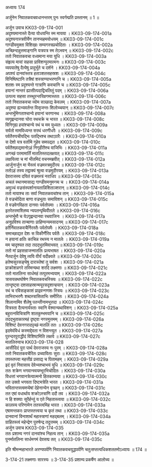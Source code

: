 अध्यायः 174

अर्जुनेन निवातकवचवधानन्तरम् पुनः स्वर्गम्प्रति प्रस्तानम् ॥ 1 ॥

अर्जुन उवाच 	KK03-09-174-001  
अदृश्यमानास्ते दैत्या योधयन्ति स्म मायया ।	KK03-09-174-001a  
अदृश्यनास्त्रवीर्येण तानप्यहमयोधयम् ॥	KK03-09-174-001c  
गाण्डीवमुक्ता विशिखाः सम्यगस्त्रप्रचोदिताः ।	KK03-09-174-002a  
अच्छिन्दन्नुत्तमाङ्गानि यत्रयत्र स्म तेऽभवन् ॥	KK03-09-174-002c  
ततो निवातकवचा वध्यमाना मया युधि ।	KK03-09-174-003a  
संहृत्य मायां सहसा प्राविशन्पुरमात्मनः ॥	KK03-09-174-003c  
व्यपयातेषु दैत्येषु प्रादुर्भूते च दर्शने ।	KK03-09-174-004a  
अपश्यं दानवांस्तत्र हताञ्शतसहस्रशः ॥	KK03-09-174-004c  
विनिष्पिष्टानि तत्रैषां शस्त्राण्याभरणानि च ।	KK03-09-174-005a  
शतशः स्म प्रदृश्यन्ते गात्राणि कवचानि च ॥	KK03-09-174-005c  
हयानां नान्तरं ह्यासीत्पदाद्विचलितुं पदम् ।	KK03-09-174-006a  
उत्पत्य सहसा तस्थुरन्तरिक्षगमास्ततः ॥	KK03-09-174-006c  
ततो निवातकवचा व्योम सञ्छाद्य केवलम् ।	KK03-09-174-007a  
अदृश्या ह्यभ्यवर्तन्त विसृजन्तः शिलोच्चयान् ॥	KK03-09-174-007c  
अन्तर्भूमिगताश्चान्ये हयानां चरणानथ ।	KK03-09-174-008a  
व्यगृह्णन्दानवा घोरा रथचक्रे च भारत ॥	KK03-09-174-008c  
विनिगृह्य हयांश्चान्ये रथं च मम युध्यतः ।	KK03-09-174-009a  
सर्वतो मामविध्यन्त सरथं धरणीधरैः ॥	KK03-09-174-009c  
पर्वतैरुपचीयद्भिः पतद्भिश्च तथाऽपरैः ।	KK03-09-174-010a  
स देशो यत्र वर्तामि गुहेव समपद्यत ॥	KK03-09-174-010c  
पर्वतैश्छाद्यमानोऽहं निगृहीतैश्च वाजिभिः ।	KK03-09-174-011a  
अगच्छं परमामार्तिं मातलिस्तदलक्षयत् ॥	KK03-09-174-011c  
लक्षयित्वा च मां भीतमिदं वचनमब्रवीत् ।	KK03-09-174-012a  
आर्जुनार्जुन मा भैस्त्वं वज्रमस्त्रमुदीरय ॥	KK03-09-174-012c  
ततोऽहं तस्य तद्वाक्यं श्रुत्वा वज्रमुदीरयम् ।	KK03-09-174-013a  
देवराजस्य दयितं वज्रमस्त्रं नराधिप ॥	KK03-09-174-013c  
अचलं स्थानमासाद्य गाण्डीवमनुमन्त्र्य च ।	KK03-09-174-014a  
अमुञ्चं वज्रसंस्पर्शानायतान्निशिताञ्शरान् ॥	KK03-09-174-014c  
ततो मायाश्च ताः सर्वा निवातकवचांश्च तान् ।	KK03-09-174-015a  
ते वज्रचोदिता बाणा वज्रभूताः समाविशन् ॥	KK03-09-174-015c  
ते वज्रवेगविहता दानवाः पर्वतोपमाः ।	KK03-09-174-016a  
इतरेतरमाश्लिष्य न्यपतन्पृथिवीतले ॥	KK03-09-174-016c  
अन्तर्भूमौ च येऽगृह्णन्दानवा रथवाजिनः ।	KK03-09-174-017a  
अनुप्रविश्य तान्बाणाः प्राहिण्वन्यमसादनम् ॥	KK03-09-174-017c  
हतैर्निवातकवचैर्निरस्तैः पर्वतोपमैः ।	KK03-09-174-018a  
समाच्छाद्यत देशः स विकीर्णैरिव पर्वतैः ॥	KK03-09-174-018c  
न हयानां क्षतिः काचिन्न रथस्य न मातलेः ।	KK03-09-174-019a  
मम चादृश्यत तदा तदद्भुतमिवाभवत् ॥	KK03-09-174-019c  
ततो मां प्रहसन्राजन्मातलिः प्रत्यभाषत ।	KK03-09-174-020a  
नैतदर्जुन देवेषु त्वयि वीर्यं यदीक्ष्यते ॥	KK03-09-174-020c  
हतेष्वसुरसङ्घेषु दारास्तेषां तु सर्वशः ।	KK03-09-174-021a  
प्राक्रोशन्नगरे तस्मिन्यथा शरदि लक्ष्मणाः ॥	KK03-09-174-021c  
ततो मातलिना सार्धमहं तत्पुरमभ्ययाम् ।	KK03-09-174-022a  
त्रासयन्रथघोषेण निवातकवचस्त्रियः ॥	KK03-09-174-022c  
तान्दृष्ट्वा दशसाहस्रान्मयूरसदृशान्हयान् ।	KK03-09-174-023a  
रथं च रविसङ्काशं प्राद्रवन्गणशः स्त्रियः ॥	KK03-09-174-023c  
ताभिराभरणैः शब्दस्त्रासिताभिः समीरितः ।	KK03-09-174-024a  
शिलानामिव शैलेषु पतन्तीनामभूत्तदा ॥	KK03-09-174-024c  
वित्रस्ता दैत्यनार्यस्ताः स्वानि वेश्मान्यथाविशन् ।	KK03-09-174-025a  
बहुरत्नविचित्राणि शातकुम्भमयानि च ॥	KK03-09-174-025c  
तदद्भुताकारमहं दृष्ट्वा नगरमुत्तमम् ।	KK03-09-174-026a  
विशिष्टं देवनगरादपृच्छं मातलिं ततः ॥	KK03-09-174-026c  
इदमेवंविधं कस्माद्देवता न विशन्त्युत ।	KK03-09-174-027a  
पुरन्दरपुराद्धीदं विशिष्टमिति लक्षये ॥	KK03-09-174-027c  
मातलिरुवाच 	KK03-09-174-028  
आसीदिदं पुरा पार्थ देवराजस्य नः पुरम् ।	KK03-09-174-028a  
ततो निवातकवचैरितः प्रच्याविताः सुराः ॥	KK03-09-174-028c  
तपस्तप्त्वा महत्तीव्रं प्रसाद्य च पितामहम् ।	KK03-09-174-029a  
इदं वृतं निवासाय देवेभ्यश्चाभयं युधि ॥	KK03-09-174-029c  
ततः शक्रेण भगवान्स्वयम्भूरभिचोदितः ।	KK03-09-174-030a  
विधत्तां भगवानत्रेत्यात्मनो हितकाम्यया ॥	KK03-09-174-030c  
तत उक्तो भगवता दिष्टमत्रेति भारत ।	KK03-09-174-031a  
भवितान्तस्त्वमप्येषां देहेनान्येन वृत्रहन् ॥	KK03-09-174-031c  
तत एषां वधार्थाय शक्रोऽस्त्राणि ददौ तव ।	KK03-09-174-032a  
न हि शक्याः सुरैर्हन्तुं य एते निहतास्त्वया ॥	KK03-09-174-032c  
कालस्य परिणामेन ततस्त्वमिह भारत ।	KK03-09-174-033a  
एषामन्तकरः प्राप्तस्तत्त्वया च कृतं तथा ॥	KK03-09-174-033c  
दानवानां विनाशार्थं महास्त्राणां महद्बलम् ।	KK03-09-174-034a  
ग्राहितस्त्वं महेन्द्रेण पुरुषेन्द्र तदुत्तमम् ॥	KK03-09-174-034c  
अर्जुन उवाच 	KK03-09-174-035  
ततः प्रशाम्य नगरं दानवांश्च निहत्य तान् ।	KK03-09-174-035a  
पुनर्मातलिना सार्धमगमं देवसद्म तत् ॥	KK03-09-174-035c  

इति श्रीमन्महाभारते अरण्यपर्वणि निवातकवचयुद्धपर्वणि चतुःसप्तत्यधिकशततमोऽध्यायः ॥ 174 ॥

3-174-21 लक्ष्मणाः सारस्यः ॥ 3-174-35 प्रशाम्य प्रकर्षेण आलोच्य ॥
